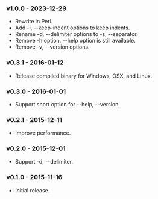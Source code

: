 ### v1.0.0 - 2023-12-29

- Rewrite in Perl.
- Add -i, --keep-indent options to keep indents.
- Rename -d, --delimiter options to -s, --separator.
- Remove -h option. --help option is still available.
- Remove -v, --version options.

### v0.3.1 - 2016-01-12

- Release compiled binary for Windows, OSX, and Linux.

### v0.3.0 - 2016-01-01

- Support short option for --help, --version.

### v0.2.1 - 2015-12-11

- Improve performance.

### v0.2.0 - 2015-12-01

- Support -d, --delimiter.

### v0.1.0 - 2015-11-16

- Initial release.
